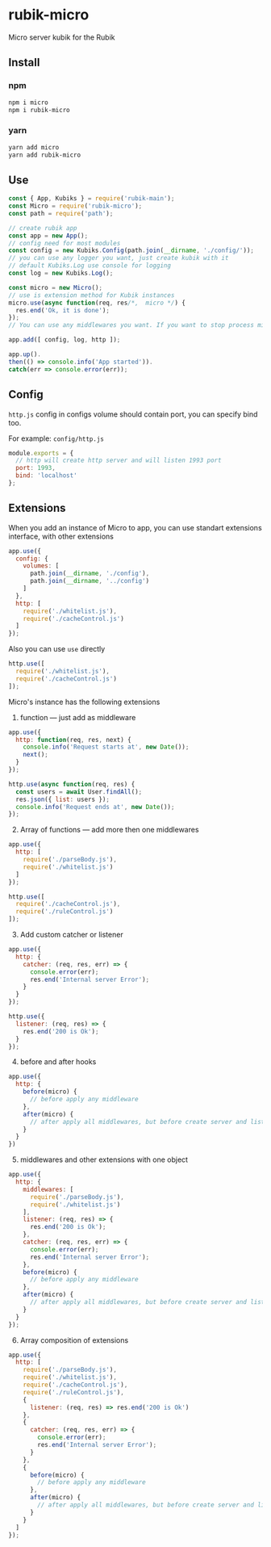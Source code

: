 # rubik-micro
Micro server kubik for the Rubik

## Install

### npm
```bash
npm i micro
npm i rubik-micro
```

### yarn
```bash
yarn add micro
yarn add rubik-micro
```

## Use
```javascript
const { App, Kubiks } = require('rubik-main');
const Micro = require('rubik-micro');
const path = require('path');

// create rubik app
const app = new App();
// config need for most modules
const config = new Kubiks.Config(path.join(__dirname, './config/'));
// you can use any logger you want, just create kubik with it
// default Kubiks.Log use console for logging
const log = new Kubiks.Log();

const micro = new Micro();
// use is extension method for Kubik instances
micro.use(async function(req, res/*,  micro */) {
  res.end('Ok, it is done');
});
// You can use any middlewares you want. If you want to stop process middlewares, just `return false` from middleware.

app.add([ config, log, http ]);

app.up().
then(() => console.info('App started')).
catch(err => console.error(err));
```

## Config
`http.js` config in configs volume should contain port, you can specify bind too.

For example:
`config/http.js`
```javascript
module.exports = {
  // http will create http server and will listen 1993 port
  port: 1993,
  bind: 'localhost'
};
```

## Extensions
When you add an instance of Micro to app, you can use standart extensions interface,
with other extensions
```javascript
app.use({
  config: {
    volumes: [
      path.join(__dirname, './config'),
      path.join(__dirname, '../config')
    ]
  },
  http: [
    require('./whitelist.js'),
    require('./cacheControl.js')
  ]
});
```

Also you can use `use` directly
```javascript
http.use([
  require('./whitelist.js'),
  require('./cacheControl.js')
]);
```

Micro's instance has the following extensions
1. function — just add as middleware

```javascript
app.use({
  http: function(req, res, next) {
    console.info('Request starts at', new Date());
    next();
  }
});

http.use(async function(req, res) {
  const users = await User.findAll();
  res.json({ list: users });
  console.info('Request ends at', new Date());
});
```
2. Array of functions — add more then one middlewares

```javascript
app.use({
  http: [
    require('./parseBody.js'),
    require('./whitelist.js')
  ]
});

http.use([
  require('./cacheControl.js'),
  require('./ruleControl.js')
]);
```
3. Add custom catcher or listener

```javascript
app.use({
  http: {
    catcher: (req, res, err) => {
      console.error(err);
      res.end('Internal server Error');
    }
  }
});

http.use({
  listener: (req, res) => {
    res.end('200 is Ok');
  }
});
```
4. before and after hooks

```javascript
app.use({
  http: {
    before(micro) {
      // before apply any middleware
    },
    after(micro) {
      // after apply all middlewares, but before create server and listen
    }
  }
})
```

5. middlewares and other extensions with one object

```javascript
app.use({
  http: {
    middlewares: [
      require('./parseBody.js'),
      require('./whitelist.js')
    ],
    listener: (req, res) => {
      res.end('200 is Ok');
    },
    catcher: (req, res, err) => {
      console.error(err);
      res.end('Internal server Error');
    },
    before(micro) {
      // before apply any middleware
    },
    after(micro) {
      // after apply all middlewares, but before create server and listen
    }
  }
});
```

6. Array composition of extensions

```javascript
app.use({
  http: [
    require('./parseBody.js'),
    require('./whitelist.js'),
    require('./cacheControl.js'),
    require('./ruleControl.js'),
    {
      listener: (req, res) => res.end('200 is Ok')
    },
    {
      catcher: (req, res, err) => {
        console.error(err);
        res.end('Internal server Error');
      }
    },
    {
      before(micro) {
        // before apply any middleware
      },
      after(micro) {
        // after apply all middlewares, but before create server and listen
      }
    }
  ]
});
```
